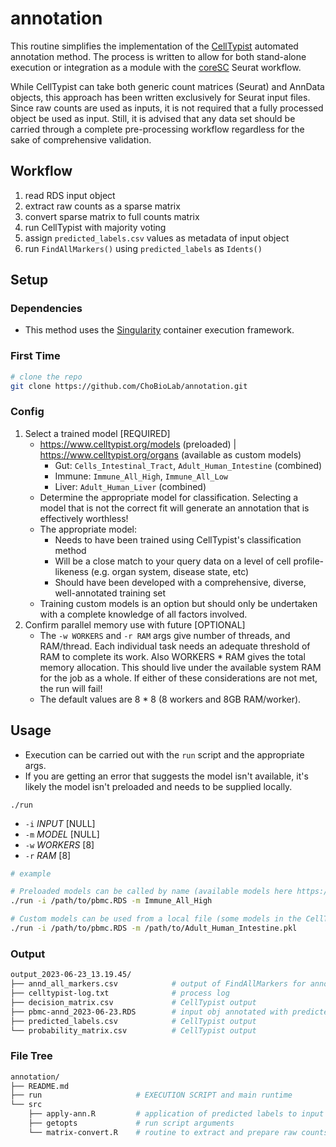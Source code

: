 # annotation

This routine simplifies the implementation of the [CellTypist](https://www.celltypist.org/) automated annotation method. The process is written to allow for both stand-alone execution or integration as a module with the [coreSC](https://github.com/ChoBioLab/coreSC) Seurat workflow. 

While CellTypist can take both generic count matrices (Seurat) and AnnData objects, this approach has been written exclusively for Seurat input files. Since raw counts are used as inputs, it is not required that a fully processed object be used as input. Still, it is advised that any data set should be carried through a complete pre-processing workflow regardless for the sake of comprehensive validation. 

## Workflow
1. read RDS input object
1. extract raw counts as a sparse matrix
1. convert sparse matrix to full counts matrix
1. run CellTypist with majority voting
1. assign `predicted_labels.csv` values as metadata of input object
1. run `FindAllMarkers()` using `predicted_labels` as `Idents()`

## Setup

### Dependencies
- This method uses the [Singularity](https://docs.sylabs.io/guides/3.0/user-guide/installation.html) container execution framework.

### First Time
```sh
# clone the repo
git clone https://github.com/ChoBioLab/annotation.git
```

### Config
1. Select a trained model [REQUIRED]
    - https://www.celltypist.org/models (preloaded) | https://www.celltypist.org/organs (available as custom models)
        - Gut: `Cells_Intestinal_Tract`, `Adult_Human_Intestine` (combined)
        - Immune: `Immune_All_High`, `Immune_All_Low`
        - Liver: `Adult_Human_Liver` (combined)
    - Determine the appropriate model for classification. Selecting a model that is not the correct fit will generate an annotation that is effectively worthless!
    - The appropriate model: 
        - Needs to have been trained using CellTypist's classification method
        - Will be a close match to your query data on a level of cell profile-likeness (e.g. organ system, disease state, etc)
        - Should have been developed with a comprehensive, diverse, well-annotated training set
    - Training custom models is an option but should only be undertaken with a complete knowledge of all factors involved.
1. Confirm parallel memory use with future [OPTIONAL]
    - The `-w WORKERS` and `-r RAM` args give number of threads, and RAM/thread. Each individual task needs an adequate threshold of RAM to complete its work. Also WORKERS * RAM gives the total memory allocation. This should live under the available system RAM for the job as a whole. If either of these considerations are not met, the run will fail!
    - The default values are 8 * 8 (8 workers and 8GB RAM/worker).

## Usage
- Execution can be carried out with the `run` script and the appropriate args.
- If you are getting an error that suggests the model isn't available, it's likely the model isn't preloaded and needs to be supplied locally.

`./run`
- `-i` *INPUT* [NULL]
- `-m` *MODEL* [NULL]
- `-w` *WORKERS* [8]
- `-r` *RAM* [8]

```sh
# example

# Preloaded models can be called by name (available models here https://www.celltypist.org/models)
./run -i /path/to/pbmc.RDS -m Immune_All_High

# Custom models can be used from a local file (some models in the CellTypist organ atlas are custom)
./run -i /path/to/pbmc.RDS -m /path/to/Adult_Human_Intestine.pkl
```

### Output
```sh
output_2023-06-23_13.19.45/
├── annd_all_markers.csv            # output of FindAllMarkers for annotated obj
├── celltypist-log.txt              # process log
├── decision_matrix.csv             # CellTypist output
├── pbmc-annd_2023-06-23.RDS        # input obj annotated with predicted_labels.csv fields
├── predicted_labels.csv            # CellTypist output
└── probability_matrix.csv          # CellTypist output
```

### File Tree
```sh
annotation/
├── README.md
├── run                     # EXECUTION SCRIPT and main runtime
└── src
    ├── apply-ann.R         # application of predicted labels to input and find DEGs
    ├── getopts             # run script arguments
    └── matrix-convert.R    # routine to extract and prepare raw counts matrix
```
